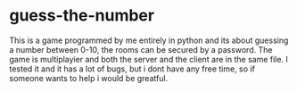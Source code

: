 # guess-the-number
This is a game programmed by me entirely in python and its about guessing a number between 0-10, the rooms can be secured by a password. The game is multiplayier and both the server and the client are in the same file. I tested it and it has a lot of bugs, but i dont have any free time, so if someone wants to help i would be greatful.

